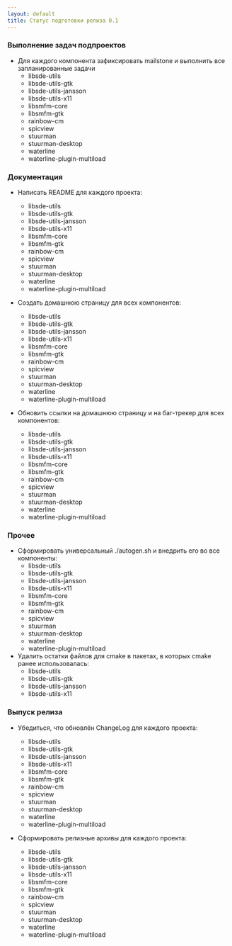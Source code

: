 ```yaml
---
layout: default
title: Статус подготовки релиза 0.1
---
```


### Выполнение задач подпроектов

* Для каждого компонента зафиксировать mailstone и выполнить все запланированные задачи
  * libsde-utils
  * libsde-utils-gtk
  * libsde-utils-jansson
  * libsde-utils-x11
  * libsmfm-core
  * libsmfm-gtk
  * rainbow-cm
  * spicview
  * stuurman
  * stuurman-desktop
  * waterline
  * waterline-plugin-multiload

### Документация

* Написать README для каждого проекта:
  * libsde-utils
  * libsde-utils-gtk
  * libsde-utils-jansson
  * libsde-utils-x11
  * libsmfm-core
  * libsmfm-gtk
  * rainbow-cm
  * spicview
  * stuurman
  * stuurman-desktop
  * waterline
  * waterline-plugin-multiload

* Создать домашнюю страницу для всех компонентов:
  * libsde-utils
  * libsde-utils-gtk
  * libsde-utils-jansson
  * libsde-utils-x11
  * libsmfm-core
  * libsmfm-gtk
  * rainbow-cm
  * spicview
  * stuurman
  * stuurman-desktop
  * waterline
  * waterline-plugin-multiload

* Обновить ссылки на домашнюю страницу и на баг-трекер для всех компонентов:
  * libsde-utils
  * libsde-utils-gtk
  * libsde-utils-jansson
  * libsde-utils-x11
  * libsmfm-core
  * libsmfm-gtk
  * rainbow-cm
  * spicview
  * stuurman
  * stuurman-desktop
  * waterline
  * waterline-plugin-multiload

### Прочее
* Сформировать универсальный ./autogen.sh и внедрить его во все компоненты:
  * libsde-utils
  * libsde-utils-gtk
  * libsde-utils-jansson
  * libsde-utils-x11
  * libsmfm-core
  * libsmfm-gtk
  * rainbow-cm
  * spicview
  * stuurman
  * stuurman-desktop
  * waterline
  * waterline-plugin-multiload
* Удалить остатки файлов для cmake в пакетах, в которых cmake ранее использовалась:
  * libsde-utils
  * libsde-utils-gtk
  * libsde-utils-jansson
  * libsde-utils-x11

### Выпуск релиза

* Убедиться, что обновлён ChangeLog для каждого проекта:
  * libsde-utils
  * libsde-utils-gtk
  * libsde-utils-jansson
  * libsde-utils-x11
  * libsmfm-core
  * libsmfm-gtk
  * rainbow-cm
  * spicview
  * stuurman
  * stuurman-desktop
  * waterline
  * waterline-plugin-multiload

* Сформировать релизные архивы для каждого проекта:
  * libsde-utils
  * libsde-utils-gtk
  * libsde-utils-jansson
  * libsde-utils-x11
  * libsmfm-core
  * libsmfm-gtk
  * rainbow-cm
  * spicview
  * stuurman
  * stuurman-desktop
  * waterline
  * waterline-plugin-multiload

